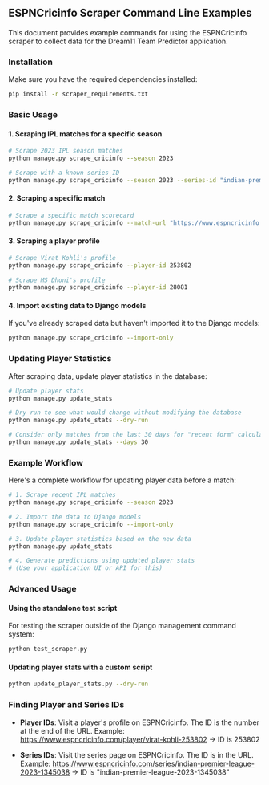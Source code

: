 ## ESPNCricinfo Scraper Command Line Examples

This document provides example commands for using the ESPNCricinfo scraper to collect data for the Dream11 Team Predictor application.

### Installation

Make sure you have the required dependencies installed:

```bash
pip install -r scraper_requirements.txt
```

### Basic Usage

#### 1. Scraping IPL matches for a specific season

```bash
# Scrape 2023 IPL season matches
python manage.py scrape_cricinfo --season 2023

# Scrape with a known series ID
python manage.py scrape_cricinfo --season 2023 --series-id "indian-premier-league-2023-1345038"
```

#### 2. Scraping a specific match

```bash
# Scrape a specific match scorecard
python manage.py scrape_cricinfo --match-url "https://www.espncricinfo.com/series/indian-premier-league-2023-1345038/chennai-super-kings-vs-gujarat-titans-1st-match-1359475/full-scorecard"
```

#### 3. Scraping a player profile

```bash
# Scrape Virat Kohli's profile
python manage.py scrape_cricinfo --player-id 253802

# Scrape MS Dhoni's profile
python manage.py scrape_cricinfo --player-id 28081
```

#### 4. Import existing data to Django models

If you've already scraped data but haven't imported it to the Django models:

```bash
python manage.py scrape_cricinfo --import-only
```

### Updating Player Statistics

After scraping data, update player statistics in the database:

```bash
# Update player stats
python manage.py update_stats

# Dry run to see what would change without modifying the database
python manage.py update_stats --dry-run

# Consider only matches from the last 30 days for "recent form" calculation
python manage.py update_stats --days 30
```

### Example Workflow

Here's a complete workflow for updating player data before a match:

```bash
# 1. Scrape recent IPL matches
python manage.py scrape_cricinfo --season 2023

# 2. Import the data to Django models
python manage.py scrape_cricinfo --import-only

# 3. Update player statistics based on the new data
python manage.py update_stats

# 4. Generate predictions using updated player stats
# (Use your application UI or API for this)
```

### Advanced Usage

#### Using the standalone test script

For testing the scraper outside of the Django management command system:

```bash
python test_scraper.py
```

#### Updating player stats with a custom script

```bash
python update_player_stats.py --dry-run
```

### Finding Player and Series IDs

- **Player IDs**: Visit a player's profile on ESPNCricinfo. The ID is the number at the end of the URL.
  Example: https://www.espncricinfo.com/player/virat-kohli-253802 → ID is 253802

- **Series IDs**: Visit the series page on ESPNCricinfo. The ID is in the URL.
  Example: https://www.espncricinfo.com/series/indian-premier-league-2023-1345038 → ID is "indian-premier-league-2023-1345038"
